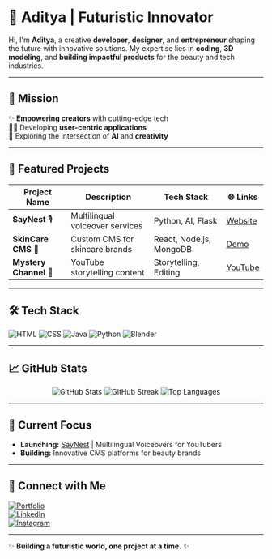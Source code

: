 # 🌌 Aditya | Futuristic Innovator

Hi, I'm **Aditya**, a creative **developer**, **designer**, and **entrepreneur** shaping the future with innovative solutions. My expertise lies in **coding**, **3D modeling**, and **building impactful products** for the beauty and tech industries.

---

## 🚀 Mission
✨ **Empowering creators** with cutting-edge tech  
🧑‍💻 Developing **user-centric applications**  
🌟 Exploring the intersection of **AI** and **creativity**  

---

## 🌟 Featured Projects
| **Project Name** | **Description**                   | **Tech Stack**            | 🌐 **Links**   |
|------------------|-----------------------------------|---------------------------|----------------|
| **SayNest** 🎙️    | Multilingual voiceover services  | Python, AI, Flask         | [Website](#)  |
| **SkinCare CMS** 🧴 | Custom CMS for skincare brands  | React, Node.js, MongoDB   | [Demo](#)     |
| **Mystery Channel** 🎥 | YouTube storytelling content | Storytelling, Editing     | [YouTube](#)  |

---

## 🛠️ Tech Stack
![HTML](https://img.shields.io/badge/-HTML-E34F26?style=flat-square&logo=html5&logoColor=white)
![CSS](https://img.shields.io/badge/-CSS-1572B6?style=flat-square&logo=css3&logoColor=white)
![Java](https://img.shields.io/badge/-Java-007396?style=flat-square&logo=java&logoColor=white)
![Python](https://img.shields.io/badge/-Python-3776AB?style=flat-square&logo=python&logoColor=white)
![Blender](https://img.shields.io/badge/-Blender-F5792A?style=flat-square&logo=blender&logoColor=white)

---

## 📈 GitHub Stats
<p align="center">
  <img src="https://github-readme-stats.vercel.app/api?username=adiRjput&show_icons=true&theme=radical" alt="GitHub Stats" />
  <img src="https://github-readme-streak-stats.herokuapp.com/?user=adiRjput&theme=radical" alt="GitHub Streak" />
  <img src="https://github-readme-stats.vercel.app/api/top-langs/?username=adiRjput&layout=compact&theme=radical" alt="Top Languages" />
</p>


---

## 🌌 Current Focus
- **Launching:** [SayNest](#) | Multilingual Voiceovers for YouTubers  
- **Building:** Innovative CMS platforms for beauty brands  

---

## 🌟 Connect with Me
[![Portfolio](https://img.shields.io/badge/-Portfolio-FF5722?style=flat-square&logo=web)](https://yourportfolio.com)  
[![LinkedIn](https://img.shields.io/badge/-LinkedIn-0077B5?style=flat-square&logo=linkedin)](https://linkedin.com/in/yourprofile)  
[![Instagram](https://img.shields.io/badge/-Instagram-E4405F?style=flat-square&logo=instagram)](https://instagram.com/yourhandle)  

---

✨ **Building a futuristic world, one project at a time.** ✨


